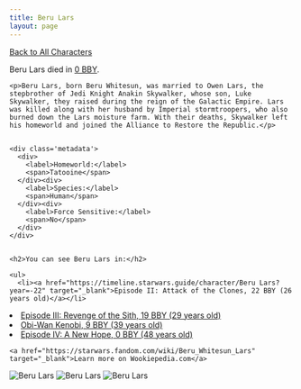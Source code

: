```yaml
---
title: Beru Lars
layout: page
---
```

<a href="/character" class="smaller">Back to All Characters</a>

<div class="container">
  <div class="col-10">
    <p>
    Beru Lars         died in <a href="https://timeline.starwars.guide/character/Beru Lars?year=0" target="_blank">0 BBY</a>.    
    </p>

    <p>Beru Lars, born Beru Whitesun, was married to Owen Lars, the stepbrother of Jedi Knight Anakin Skywalker, whose son, Luke Skywalker, they raised during the reign of the Galactic Empire. Lars was killed along with her husband by Imperial stormtroopers, who also burned down the Lars moisture farm. With their deaths, Skywalker left his homeworld and joined the Alliance to Restore the Republic.</p>


    <div class='metadata'>
      <div>
        <label>Homeworld:</label>
        <span>Tatooine</span>
      </div><div>
        <label>Species:</label>
        <span>Human</span>
      </div><div>
        <label>Force Sensitive:</label>
        <span>No</span>
      </div>
    </div>


    <h2>You can see Beru Lars in:</h2>

    <ul>
      <li><a href="https://timeline.starwars.guide/character/Beru Lars?year=-22" target="_blank">Episode II: Attack of the Clones, 22 BBY (26 years old)</a></li>
  <li><a href="https://timeline.starwars.guide/character/Beru Lars?year=-19" target="_blank">Episode III: Revenge of the Sith, 19 BBY (29 years old)</a></li>
  <li><a href="https://timeline.starwars.guide/character/Beru Lars?year=-9" target="_blank">Obi-Wan Kenobi, 9 BBY (39 years old)</a></li>
  <li><a href="https://timeline.starwars.guide/character/Beru Lars?year=0" target="_blank">Episode IV: A New Hope, 0 BBY (48 years old)</a></li>
    </ul>

    <a href="https://starwars.fandom.com/wiki/Beru_Whitesun_Lars" target="_blank">Learn more on Wookiepedia.com</a>
  </div>
  <div class="character_image col-2">
    <img src="https://timeline.starwars.guide//images/berulars-old.png" alt="Beru Lars" />
<img src="https://timeline.starwars.guide//images/lars-dead.png" alt="Beru Lars" />
    <img src="https://timeline.starwars.guide//images/berulars.png" alt="Beru Lars" />
    <ins class="adsbygoogle"
      style="display:block"
      data-ad-client="ca-pub-6056590143595280"
      data-ad-slot="1622037034"
      data-ad-format="auto"
      data-full-width-responsive="true"></ins>
    <script>
        (adsbygoogle = window.adsbygoogle || []).push({});
    </script>
  </div>
</div>
